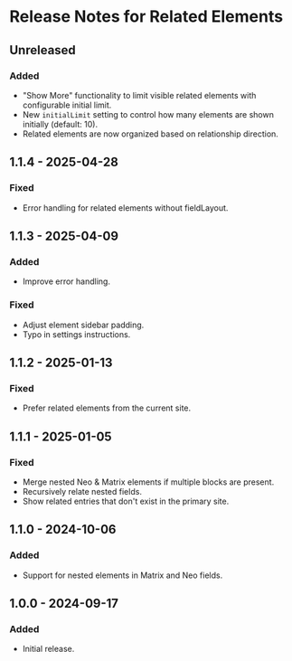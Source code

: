 # Release Notes for Related Elements

## Unreleased
### Added
- "Show More" functionality to limit visible related elements with configurable initial limit.
- New `initialLimit` setting to control how many elements are shown initially (default: 10).
- Related elements are now organized based on relationship direction.

## 1.1.4 - 2025-04-28
### Fixed
- Error handling for related elements without fieldLayout.

## 1.1.3 - 2025-04-09
### Added
- Improve error handling.

### Fixed
- Adjust element sidebar padding.
- Typo in settings instructions.

## 1.1.2 - 2025-01-13
### Fixed
- Prefer related elements from the current site.

## 1.1.1 - 2025-01-05
### Fixed
- Merge nested Neo & Matrix elements if multiple blocks are present.
- Recursively relate nested fields.
- Show related entries that don't exist in the primary site.

## 1.1.0 - 2024-10-06
### Added
- Support for nested elements in Matrix and Neo fields.

## 1.0.0 - 2024-09-17
### Added
- Initial release.
